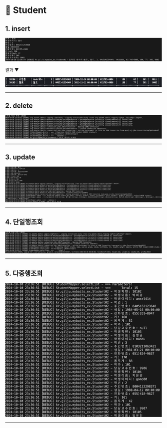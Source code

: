 # 📌  Student 

## 1. insert
<img src="./img/s.png" />

 결과 ▼

<img src="./img/s1.png" />

---
## 2. delete
<img src="./img/s2.png" />

---
## 3. update

<img src="./img/s3.png" />

---
## 4. 단일행조회

<img src="./img/s4.png" />


---
## 5. 다중행조회

<img src="./img/s5.png" />

---